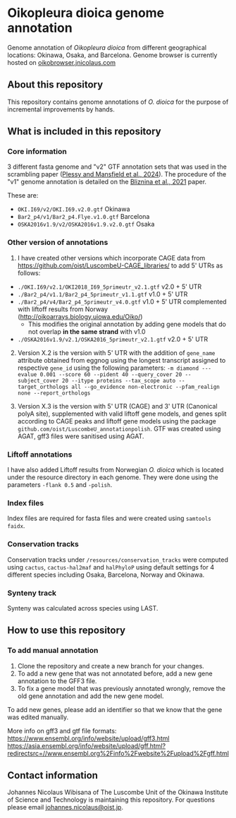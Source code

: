 # Oikopleura dioica genome annotation
Genome annotation of *Oikopleura dioica* from different geographical locations: Okinawa, Osaka, and Barcelona. Genome browser is currently hosted on [oikobrowser.jnicolaus.com](http://oikobrowser.jnicolaus.com)

## About this repository

This repository contains genome annotations of *O. dioica* for the purpose of incremental improvements by hands.

## What is included in this repository

### Core information
3 different fasta genome and "v2" GTF annotation sets that was used in the scrambling paper ([Plessy and Mansfield et al., 2024](https://doi.org/10.1101/gr.278295.123)). The procedure of the "v1" genome annotation is detailed on the [Bliznina et al., 2021](https://bmcgenomics.biomedcentral.com/articles/10.1186/s12864-021-07512-6) paper.

These are:
- `OKI.I69/v2/OKI.I69.v2.0.gtf` Okinawa
- `Bar2_p4/v1/Bar2_p4.Flye.v1.0.gtf` Barcelona
- `OSKA2016v1.9/v2/OSKA2016v1.9.v2.0.gtf` Osaka

### Other version of annotations
1. I have created other versions which incorporate CAGE data from https://github.com/oist/LuscombeU-CAGE_libraries/ to add 5' UTRs as follows:
- `./OKI.I69/v2.1/OKI2018_I69_5primeutr_v2.1.gtf` v2.0 + 5' UTR
- `./Bar2_p4/v1.1/Bar2_p4_5primeutr_v1.1.gtf` v1.0 + 5' UTR
- `./Bar2_p4/v4/Bar2_p4_5primeutr_v4.0.gtf` v1.0 + 5' UTR complemented with liftoff results from Norway (http://oikoarrays.biology.uiowa.edu/Oiko/)
  - This modifies the original annotation by adding gene models that do not overlap **in the same strand** with v1.0
- `./OSKA2016v1.9/v2.1/OSKA2016_5primeutr_v2.1.gtf` v2.0 + 5' UTR

2. Version X.2 is the version with 5' UTR with the addition of `gene_name` attribute obtained from eggnog using the longest transcript assigned to respective `gene_id` using the following parameters:
`-m diamond ---evalue 0.001 --score 60 --pident 40 --query_cover 20 --subject_cover 20 --itype proteins --tax_scope auto --target_orthologs all --go_evidence non-electronic --pfam_realign none --report_orthologs`

3. Version X.3 is the version with 5' UTR (CAGE) and 3' UTR (Canonical polyA site), supplemented with valid liftoff gene models, and genes split according to CAGE peaks and liftoff gene models using the package `github.com/oist/LuscombeU_annotationpolish`. GTF was created using AGAT, gff3 files were sanitised using AGAT.


### Liftoff annotations
I have also added Liftoff results from Norwegian *O. dioica* which is located under the resource directory in each genome. They were done using the parameters `-flank 0.5` and `-polish`.

### Index files
Index files are required for fasta files and were created using `samtools faidx`.

### Conservation tracks
Conservation tracks under `/resources/conservation_tracks` were computed using `cactus`, `cactus-hal2maf` and `halPhyloP` using default settings for 4 different species including Osaka, Barcelona, Norway and Okinawa.

### Synteny track
Synteny was calculated across species using LAST.

## How to use this repository

### To add manual annotation
1. Clone the repository and create a new branch for your changes.
2. To add a new gene that was not annotated before, add a new gene annotation to the GFF3 file.
3. To fix a gene model that was previously annotated wrongly, remove the old gene annotation and add the new gene model.

To add new genes, please add an identifier so that we know that the gene was edited manually. 


More info on gff3 and gtf file formats:
https://www.ensembl.org/info/website/upload/gff3.html
https://asia.ensembl.org/info/website/upload/gff.html?redirectsrc=//www.ensembl.org%2Finfo%2Fwebsite%2Fupload%2Fgff.html

## Contact information
Johannes Nicolaus Wibisana of The Luscombe Unit of the Okinawa Institute of Science and Technology is maintaining this repository. For questions please email johannes.nicolaus@oist.jp.
